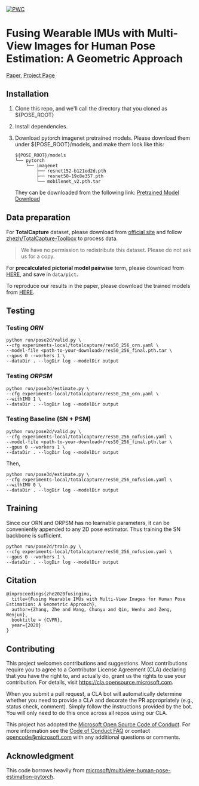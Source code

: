 [![PWC](https://img.shields.io/endpoint.svg?url=https://paperswithcode.com/badge/fusing-wearable-imus-with-multi-view-images/3d-human-pose-estimation-on-total-capture)](https://paperswithcode.com/sota/3d-human-pose-estimation-on-total-capture?p=fusing-wearable-imus-with-multi-view-images)

# Fusing Wearable IMUs with Multi-View Images for Human Pose Estimation: A Geometric Approach

[Paper](https://TODO),
[Project Page](https://github.com/microsoft/imu-human-pose-estimation-pytorch)

## Installation
1. Clone this repo, and we'll call the directory that you cloned as ${POSE_ROOT}
2. Install dependencies.
3. Download pytorch imagenet pretrained models. Please download them under ${POSE_ROOT}/models, and make them look like this:

   ```
   ${POSE_ROOT}/models
   └── pytorch
       └── imagenet
           ├── resnet152-b121ed2d.pth
           ├── resnet50-19c8e357.pth
           └── mobilenet_v2.pth.tar
   ```
   They can be downloaded from the following link: [Pretrained Model Download](https://1drv.ms/f/s!AjX41AtnTHeThyJfayggVZSd0M6P)
   


## Data preparation
For **TotalCapture** dataset, please download from [official site](https://cvssp.org/projects/totalcapture/TotalCapture/) and follow [zhezh/TotalCapture-Toolbox](https://github.com/zhezh/TotalCapture-Toolbox) to process data.
>  We have no permission to redistribute this dataset. Please do not ask us for a copy.

For **precalculated pictorial model pairwise** term, please download from [HERE](https://dllabml-my.sharepoint.com/:f:/g/personal/research_dllabml_onmicrosoft_com/EtF51b86YvdEvcwErjkluGsBVbQXeXfMTUNEfc04BsNNDA?e=pMK1s9), and save in `data/pict`.

To reproduce our results in the paper, please download the trained models from [HERE](https://dllabml-my.sharepoint.com/:f:/g/personal/research_dllabml_onmicrosoft_com/EjpV84hHu0RGmiLl_3BjpWMBK1S15OzygM0pNxnf7dLevw?e=bYTlCV).

## Testing
### Testing *ORN*
```
python run/pose2d/valid.py \
--cfg experiments-local/totalcapture/res50_256_orn.yaml \
--model-file <path-to-your-download>/res50_256_final.pth.tar \
--gpus 0 --workers 1 \
--dataDir . --logDir log --modelDir output 
```

### Testing *ORPSM*
```
python run/pose3d/estimate.py \
--cfg experiments-local/totalcapture/res50_256_orn.yaml \
--withIMU 1 \
--dataDir . --logDir log --modelDir output
```

### Testing Baseline (SN + PSM)
```
python run/pose2d/valid.py \
--cfg experiments-local/totalcapture/res50_256_nofusion.yaml \
--model-file <path-to-your-download>/res50_256_final.pth.tar \
--gpus 0 --workers 1 \
--dataDir . --logDir log --modelDir output 
```

Then,
```
python run/pose3d/estimate.py \
--cfg experiments-local/totalcapture/res50_256_nofusion.yaml \
--withIMU 0 \
--dataDir . --logDir log --modelDir output
```

## Training
Since our ORN and ORPSM has no learnable parameters, it can be conveniently appended to any 2D pose estimator. Thus training the SN backbone is sufficient.
```
python run/pose2d/train.py \
--cfg experiments-local/totalcapture/res50_256_nofusion.yaml \
--gpus 0 --workers 1 \
--dataDir . --logDir log --modelDir output
```

## Citation
```
@inproceedings{zhe2020fusingimu,
  title={Fusing Wearable IMUs with Multi-View Images for Human Pose Estimation: A Geometric Approach},
  author={Zhang, Zhe and Wang, Chunyu and Qin, Wenhu and Zeng, Wenjun},
  booktitle = {CVPR},
  year={2020}
}
```

## Contributing

This project welcomes contributions and suggestions.  Most contributions require you to agree to a
Contributor License Agreement (CLA) declaring that you have the right to, and actually do, grant us
the rights to use your contribution. For details, visit https://cla.opensource.microsoft.com.

When you submit a pull request, a CLA bot will automatically determine whether you need to provide
a CLA and decorate the PR appropriately (e.g., status check, comment). Simply follow the instructions
provided by the bot. You will only need to do this once across all repos using our CLA.

This project has adopted the [Microsoft Open Source Code of Conduct](https://opensource.microsoft.com/codeofconduct/).
For more information see the [Code of Conduct FAQ](https://opensource.microsoft.com/codeofconduct/faq/) or
contact [opencode@microsoft.com](mailto:opencode@microsoft.com) with any additional questions or comments.

## Acknowledgment
This code borrows heavily from [microsoft/multiview-human-pose-estimation-pytorch](https://github.com/microsoft/multiview-human-pose-estimation-pytorch).
